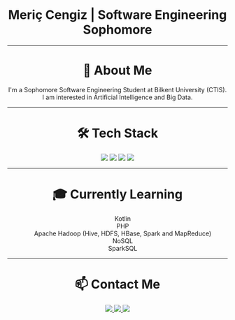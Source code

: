 <h1 align="center"> Meriç Cengiz | Software Engineering Sophomore </h1>

---

<h1 align="center">📌 About Me</h1>
<p align="center">I'm a Sophomore Software Engineering Student at Bilkent University (CTIS). I am interested in Artificial Intelligence and Big Data.
</p>

---
<h1 align="center">🛠 Tech Stack</h1>
<p align="center">
  <img src="https://img.shields.io/badge/Node.js-339933?style=for-the-badge&logo=node.js&logoColor=white"/>
  <img src="https://img.shields.io/badge/JavaScript-F7DF1E?style=for-the-badge&logo=javascript&logoColor=black"/>
  <img src="https://img.shields.io/badge/HTML5-E34F26?style=for-the-badge&logo=html5&logoColor=white"/>
  <img src="https://img.shields.io/badge/CSS3-1572B6?style=for-the-badge&logo=css3&logoColor=white"/>
</p>

---

<h1 align="center">🎓 Currently Learning</h1>
<ul style="list-style: none;" align="center">
  <li>Kotlin</li>
  <li>PHP</li> 
  <li>Apache Hadoop (Hive, HDFS, HBase, Spark and MapReduce)</li>
  <li>NoSQL</li>
  <li>SparkSQL</li>
</ul>

---

<h1 align="center">📫 Contact Me</h1>
<p align="center">
  <a href="https://www.linkedin.com/public-profile/settings?lipi=urn%3Ali%3Apage%3Ad_flagship3_profile_self_edit_contact-info%3BwAM2XmbQQgOEOvLHdhrNvA%3D%3D" target="_blank">
    <img src="https://img.shields.io/badge/LinkedIn-0A66C2?style=for-the-badge&logo=linkedin&logoColor=white"/>
  </a>
  <a href="mailto:meric.cengiz@ug.bilkent.edu.tr">
    <img src="https://img.shields.io/badge/Gmail-D14836?style=for-the-badge&logo=gmail&logoColor=white"/>
  </a>
  <a href="http://github.com/w3rix">
    <img src="https://github.githubassets.com/images/modules/logos_page/GitHub-Mark.png"/>
  </a>
</p>
